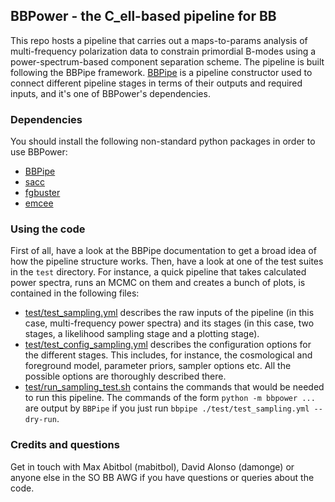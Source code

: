 BBPower - the C_ell-based pipeline for BB
-----------------------------------------

This repo hosts a pipeline that carries out a maps-to-params analysis of multi-frequency polarization data to constrain primordial B-modes using a power-spectrum-based component separation scheme. The pipeline is built following the BBPipe framework. [BBPipe](https://github.com/simonsobs/BBPipe) is a pipeline constructor used to connect different pipeline stages in terms of their outputs and required inputs, and it's one of BBPower's dependencies.

### Dependencies
You should install the following non-standard python packages in order to use BBPower:
- [BBPipe](https://github.com/simonsobs/BBPipe)
- [sacc](https://pypi.org/project/sacc/)
- [fgbuster](https://github.com/fgbuster)
- [emcee](https://pypi.org/project/emcee/)

### Using the code
First of all, have a look at the BBPipe documentation to get a broad idea of how the pipeline structure works. Then, have a look at one of the test suites in the `test` directory. For instance, a quick pipeline that takes calculated power spectra, runs an MCMC on them and creates a bunch of plots, is contained in the following files:
- [test/test_sampling.yml](test/test_sampling.yml) describes the raw inputs of the pipeline (in this case, multi-frequency power spectra) and its stages (in this case, two stages, a likelihood sampling stage and a plotting stage).
- [test/test_config_sampling.yml](test/test_config_sampling.yml) describes the configuration options for the different stages. This includes, for instance, the cosmological and foreground model, parameter priors, sampler options etc. All the possible options are thoroughly described there.
- [test/run_sampling_test.sh](test/run_sampling_test.sh) contains the commands that would be needed to run this pipeline. The commands of the form `python -m bbpower ...` are output by `BBPipe` if you just run `bbpipe ./test/test_sampling.yml --dry-run`.

### Credits and questions
Get in touch with Max Abitbol (mabitbol), David Alonso (damonge) or anyone else in the SO BB AWG if you have questions or queries about the code.

